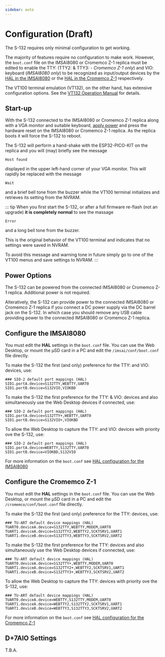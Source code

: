 ```yaml
---
sidebar: auto
---
```


# Configuration (Draft)

The S-132 requires only minimal configuration to get working.

The majority of features require no configuration to make work. However, the `boot.conf` file on the IMSAI8080 or Cromemco Z-1 replica must be edited to enable the TTY: (TTY2: & TTY3: - *Cromemco Z-1 only*) and VIO: keyboard (*IMSAI8080 only*) to be recognized as input/output devices by the [HAL in the IMSAI8080](/imsai8080/configure/#sio-2-port-mappings) or the [HAL in the Cromemco Z-1](/cromemcoZ1/configure/#tu-art-device-mappings) respectively.


The VT100 terminal emulation (VT132), on the other hand, has extensive configuration options. See the [VT132 Operation Manual](/vt132/operation/) for details.

## Start-up

With the S-132 connected to the IMSAI8080 or Cromemco Z-1 replica along with a VGA monitor and suitable keyboard, [apply power](#power-options) and press the hardware reset on the IMSAI8080 or Cromemco Z-1 replica. As the replica boots it will force the S-132 to reboot.

The S-132 will perform a hand-shake with the ESP32-PICO-KIT on the replica and you will (may) briefly see the message 

```
Host found
```

 displayed in the upper left-hand corner of your VGA monitor. This will rapidly be replaced with the message
 ```
 Wait
 ```
 and a brief bell tone from the buzzer while the VT100 terminal initializes and retrieves its setting from the NVRAM.

::: tip
When you first start the S-132, or after a full firmware re-flash (not an upgrade) **it is completely normal** to see the massage 
```
Error
```
and a long bell tone from the buzzer.

This is the original behavior of the VT100 terminal and indicates that no settings were saved in NVRAM.

To avoid this message and warning tone in future simply go to one of the VT100 menus and save settings to NVRAM.
:::

## Power Options

The S-132 can be powered from the connected IMSAI8080 or Cromemco Z-1 replica. Additional power is not required.

Alteratively, the S-132 can provide power to the connected IMSAI8080 or Cromemco Z-1 replica if you connect a DC power supply via the DC barrel jack on the S-132. In which case you should remove any USB cable providing power to the connected IMSAI8080 or Cromemco Z-1 replica.

## Configure the IMSAI8080

You must edit the **HAL** settings in the `boot.conf` file.
You can use the Web Desktop, or mount the µSD card in a PC and edit the `/imsai/conf/boot.conf` file directly.

To make the S-132 the first (and only) preference for the TTY: and VIO: devices, use:

``` editorconfig
### SIO-2 default port mappings (HAL)
SIO1.portA.device=S132TTY,WEBTTY,UART0
SIO1.portB.device=S132VIO,VIOKBD
```

To make the S-132 the first preference for the TTY: & VIO: devices and also simultaneously use the Web Desktop devices if connected, use:

``` editorconfig
### SIO-2 default port mappings (HAL)
SIO1.portA.device=S132TTY+,WEBTTY,UART0
SIO1.portB.device=S132VIO+,VIOKBD
```

To allow the Web Desktop to capture the TTY: and VIO: devices with priority ove the S-132, use:

``` editorconfig
### SIO-2 default port mappings (HAL)
SIO1.portA.device=WEBTTY,S132TTY,UART0
SIO1.portB.device=VIOKBD,S132VIO
```

For more information on the `boot.conf` see [HAL configuration for the IMSAI8080](/imsai8080/configure/#sio-2-port-mappings)

## Configure the Cromemco Z-1

You must edit the **HAL** settings in the `boot.conf` file.
You can use the Web Desktop, or mount the µSD card in a PC and edit the `/cromemco/conf/boot.conf` file directly.

To make the S-132 the first (and only) preference for the TTY: devices, use:

``` editorconfig
### TU-ART default device mappings (HAL)
TUART0.deviceA.device=S132TTY,WEBTTY,MODEM,UART0
TUART1.deviceA.device=S132TTY2,WEBTTY2,SCKTSRV1,UART1
TUART1.deviceB.device=S132TTY3,WEBTTY3,SCKTSRV2,UART2
```

To make the S-132 the first preference for the TTY: devices and also simultaneously use the Web Desktop devices if connected, use:

``` editorconfig
### TU-ART default device mappings (HAL)
TUART0.deviceA.device=S132TTY+,WEBTTY,MODEM,UART0
TUART1.deviceA.device=S132TTY2+,WEBTTY2,SCKTSRV1,UART1
TUART1.deviceB.device=S132TTY3+,WEBTTY3,SCKTSRV2,UART2
```

To allow the Web Desktop to capture the TTY: devices with priority ove the S-132, use:

``` editorconfig
### TU-ART default device mappings (HAL)
TUART0.deviceA.device=WEBTTY,S132TTY,MODEM,UART0
TUART1.deviceA.device=WEBTTY2,S132TTY2,SCKTSRV1,UART1
TUART1.deviceB.device=WEBTTY3,S132TTY3,SCKTSRV2,UART2
```

For more information on the `boot.conf` see [HAL configuration for the Cromemco Z-1](/cromemcoZ1/configure/#tu-art-device-mappings) 

## D+7AIO Settings

T.B.A.